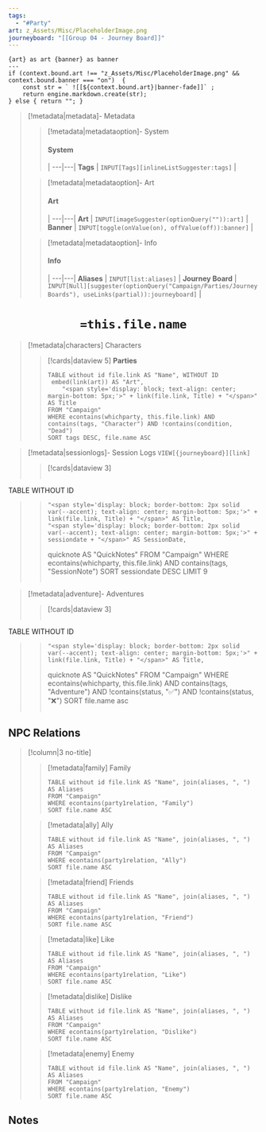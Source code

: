 ```yaml
---
tags:
  - "#Party"
art: z_Assets/Misc/PlaceholderImage.png
journeyboard: "[[Group 04 - Journey Board]]"
---
```


```meta-bind-js-view 
{art} as art {banner} as banner
--- 
if (context.bound.art !== "z_Assets/Misc/PlaceholderImage.png" && context.bound.banner === "on")  { 
    const str = ` ![[${context.bound.art}|banner-fade]]` ;
    return engine.markdown.create(str); 
} else { return ""; }
```

> [!metadata|metadata]- Metadata 
>> [!metadata|metadataoption]- System
>> #### System
>>  |
>> ---|---|
>> **Tags** | `INPUT[Tags][inlineListSuggester:tags]` |
>
>> [!metadata|metadataoption]- Art
>> #### Art
>>  |
>> ---|---|
> **Art** | `INPUT[imageSuggester(optionQuery("")):art]` |
> **Banner** | `INPUT[toggle(onValue(on), offValue(off)):banner]` |
>
>> [!metadata|metadataoption]- Info
>> #### Info
>>  |
>> ---|---|
> **Aliases** | `INPUT[list:aliases]` |
>> **Journey Board** | `INPUT[Null][suggester(optionQuery("Campaign/Parties/Journey Boards"), useLinks(partial)):journeyboard]` | 

# <center>**`=this.file.name`**</center>
> [!metadata|characters] Characters
>> [!cards|dataview 5] **Parties**
>>```dataview
>> TABLE without id file.link AS "Name", WITHOUT ID
>>	embed(link(art)) AS "Art",
>>     "<span style='display: block; text-align: center; margin-bottom: 5px;'>" + link(file.link, Title) + "</span>" AS Title
>> FROM "Campaign"
>> WHERE econtains(whichparty, this.file.link) AND contains(tags, "Character") AND !contains(condition, "Dead")
>> SORT tags DESC, file.name ASC
>>```

> [!metadata|sessionlogs]- Session Logs `VIEW[{journeyboard}][link]`
>> [!cards|dataview 3]
>>```dataview
TABLE WITHOUT ID
>>     "<span style='display: block; border-bottom: 2px solid var(--accent); text-align: center; margin-bottom: 5px;'>" + link(file.link, Title) + "</span>" AS Title,
>>     "<span style='display: block; border-bottom: 2px solid var(--accent); text-align: center; margin-bottom: 5px;'>" + sessiondate + "</span>" AS SessionDate,
>>	quicknote AS "QuickNotes"
>> FROM "Campaign"
>> WHERE econtains(whichparty, this.file.link) AND contains(tags, "SessionNote")
>>SORT sessiondate DESC LIMIT 9
>>```

> [!metadata|adventure]- Adventures
>> [!cards|dataview 3]
>>```dataview
TABLE WITHOUT ID
>>     "<span style='display: block; border-bottom: 2px solid var(--accent); text-align: center; margin-bottom: 5px;'>" + link(file.link, Title) + "</span>" AS Title,
>>	quicknote AS "QuickNotes"
>> FROM "Campaign"
>> WHERE econtains(whichparty, this.file.link) AND contains(tags, "Adventure") AND !contains(status, "✅") AND !contains(status, "❌")
>>SORT file.name asc
>>```

## NPC Relations
> [!column|3 no-title]
>
>> [!metadata|family] Family
>> ```dataview
>> TABLE without id file.link AS "Name", join(aliases, ", ") AS Aliases
>> FROM "Campaign"
>> WHERE econtains(party1relation, "Family")
>> SORT file.name ASC
> 
>> [!metadata|ally] Ally
>> ```dataview
>> TABLE without id file.link AS "Name", join(aliases, ", ") AS Aliases
>> FROM "Campaign"
>> WHERE econtains(party1relation, "Ally")
>> SORT file.name ASC
>
>> [!metadata|friend] Friends
>> ```dataview
>> TABLE without id file.link AS "Name", join(aliases, ", ") AS Aliases
>> FROM "Campaign"
>> WHERE econtains(party1relation, "Friend")
>> SORT file.name ASC
>
>> [!metadata|like] Like
>> ```dataview
>> TABLE without id file.link AS "Name", join(aliases, ", ") AS Aliases
>> FROM "Campaign"
>> WHERE econtains(party1relation, "Like")
>> SORT file.name ASC
> 
>> [!metadata|dislike] Dislike
>> ```dataview
>> TABLE without id file.link AS "Name", join(aliases, ", ") AS Aliases
>> FROM "Campaign"
>> WHERE econtains(party1relation, "Dislike")
>> SORT file.name ASC
> 
>> [!metadata|enemy] Enemy
>> ```dataview
>> TABLE without id file.link AS "Name", join(aliases, ", ") AS Aliases
>> FROM "Campaign"
>> WHERE econtains(party1relation, "Enemy")
>> SORT file.name ASC
> 

## **Notes**

